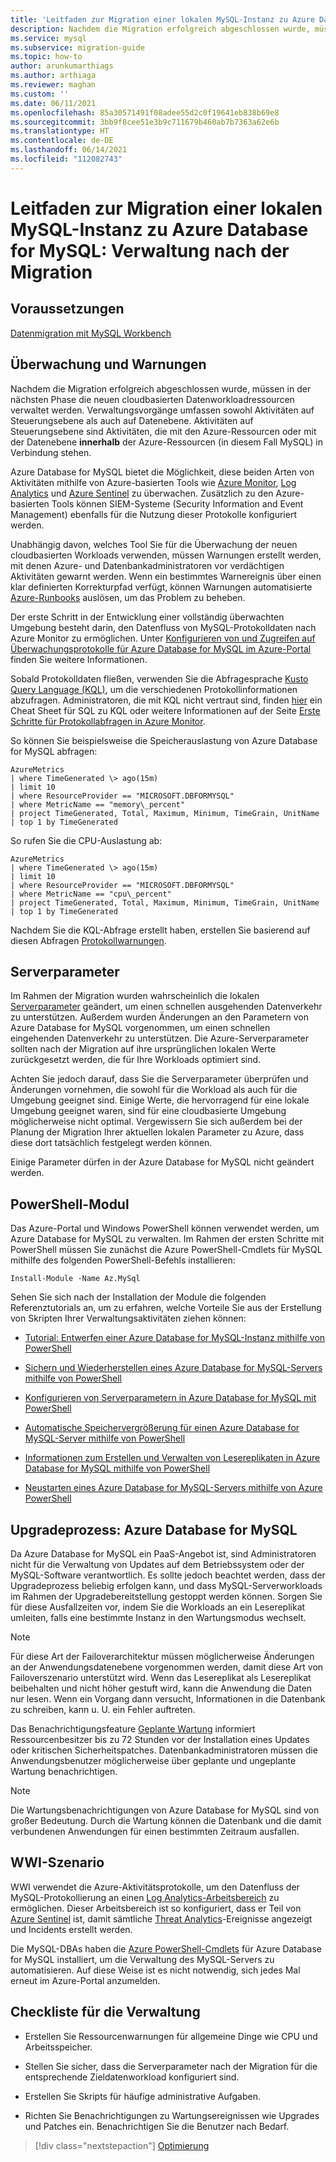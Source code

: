 ```yaml
---
title: 'Leitfaden zur Migration einer lokalen MySQL-Instanz zu Azure Database for MySQL: Verwaltung nach der Migration'
description: Nachdem die Migration erfolgreich abgeschlossen wurde, müssen in der nächsten Phase die neuen cloudbasierten Datenworkloadressourcen verwaltet werden.
ms.service: mysql
ms.subservice: migration-guide
ms.topic: how-to
author: arunkumarthiags
ms.author: arthiaga
ms.reviewer: maghan
ms.custom: ''
ms.date: 06/11/2021
ms.openlocfilehash: 85a30571491f08adee55d2c0f19641eb838b69e8
ms.sourcegitcommit: 3bb9f8cee51e3b9c711679b460ab7b7363a62e6b
ms.translationtype: HT
ms.contentlocale: de-DE
ms.lasthandoff: 06/14/2021
ms.locfileid: "112082743"
---
```

# <a name="mysql-on-premises-to-azure-database-for-mysql-migration-guide-post-migration-management"></a>Leitfaden zur Migration einer lokalen MySQL-Instanz zu Azure Database for MySQL: Verwaltung nach der Migration

## <a name="prerequisites"></a>Voraussetzungen

[Datenmigration mit MySQL Workbench](09-data-migration-with-mysql-workbench.md)

## <a name="monitoring-and-alerts"></a>Überwachung und Warnungen

Nachdem die Migration erfolgreich abgeschlossen wurde, müssen in der nächsten Phase die neuen cloudbasierten Datenworkloadressourcen verwaltet werden. Verwaltungsvorgänge umfassen sowohl Aktivitäten auf Steuerungsebene als auch auf Datenebene. Aktivitäten auf Steuerungsebene sind Aktivitäten, die mit den Azure-Ressourcen oder mit der Datenebene **innerhalb** der Azure-Ressourcen (in diesem Fall MySQL) in Verbindung stehen.

Azure Database for MySQL bietet die Möglichkeit, diese beiden Arten von Aktivitäten mithilfe von Azure-basierten Tools wie [Azure Monitor](../../../azure-monitor/overview.md), [Log Analytics](../../../azure-monitor/logs/design-logs-deployment.md) und [Azure Sentinel](../../../sentinel/overview.md) zu überwachen. Zusätzlich zu den Azure-basierten Tools können SIEM-Systeme (Security Information and Event Management) ebenfalls für die Nutzung dieser Protokolle konfiguriert werden.

Unabhängig davon, welches Tool Sie für die Überwachung der neuen cloudbasierten Workloads verwenden, müssen Warnungen erstellt werden, mit denen Azure- und Datenbankadministratoren vor verdächtigen Aktivitäten gewarnt werden. Wenn ein bestimmtes Warnereignis über einen klar definierten Korrekturpfad verfügt, können Warnungen automatisierte [Azure-Runbooks](/azure/automation/automation-quickstart-create-runbook) auslösen, um das Problem zu beheben.

Der erste Schritt in der Entwicklung einer vollständig überwachten Umgebung besteht darin, den Datenfluss von MySQL-Protokolldaten nach Azure Monitor zu ermöglichen. Unter [Konfigurieren von und Zugreifen auf Überwachungsprotokolle für Azure Database for MySQL im Azure-Portal](../../howto-configure-audit-logs-portal.md) finden Sie weitere Informationen.

Sobald Protokolldaten fließen, verwenden Sie die Abfragesprache [Kusto Query Language (KQL)](/azure/data-explorer/kusto/query/), um die verschiedenen Protokollinformationen abzufragen. Administratoren, die mit KQL nicht vertraut sind, finden [hier](/azure/data-explorer/kusto/query/sqlcheatsheet) ein Cheat Sheet für SQL zu KQL oder weitere Informationen auf der Seite [Erste Schritte für Protokollabfragen in Azure Monitor](../../../azure-monitor/logs/get-started-queries.md).

So können Sie beispielsweise die Speicherauslastung von Azure Database for MySQL abfragen:

```
AzureMetrics
| where TimeGenerated \> ago(15m)
| limit 10
| where ResourceProvider == "MICROSOFT.DBFORMYSQL"
| where MetricName == "memory\_percent"
| project TimeGenerated, Total, Maximum, Minimum, TimeGrain, UnitName 
| top 1 by TimeGenerated
```
So rufen Sie die CPU-Auslastung ab:

```
AzureMetrics
| where TimeGenerated \> ago(15m)
| limit 10
| where ResourceProvider == "MICROSOFT.DBFORMYSQL"
| where MetricName == "cpu\_percent"
| project TimeGenerated, Total, Maximum, Minimum, TimeGrain, UnitName 
| top 1 by TimeGenerated
```
Nachdem Sie die KQL-Abfrage erstellt haben, erstellen Sie basierend auf diesen Abfragen [Protokollwarnungen](/azure/azure-monitor/platform/alerts-unified-log).

## <a name="server-parameters"></a>Serverparameter

Im Rahmen der Migration wurden wahrscheinlich die lokalen [Serverparameter](/azure/mysql/concepts-server-parameters) geändert, um einen schnellen ausgehenden Datenverkehr zu unterstützen. Außerdem wurden Änderungen an den Parametern von Azure Database for MySQL vorgenommen, um einen schnellen eingehenden Datenverkehr zu unterstützen. Die Azure-Serverparameter sollten nach der Migration auf ihre ursprünglichen lokalen Werte zurückgesetzt werden, die für Ihre Workloads optimiert sind.

Achten Sie jedoch darauf, dass Sie die Serverparameter überprüfen und Änderungen vornehmen, die sowohl für die Workload als auch für die Umgebung geeignet sind. Einige Werte, die hervorragend für eine lokale Umgebung geeignet waren, sind für eine cloudbasierte Umgebung möglicherweise nicht optimal. Vergewissern Sie sich außerdem bei der Planung der Migration Ihrer aktuellen lokalen Parameter zu Azure, dass diese dort tatsächlich festgelegt werden können.

Einige Parameter dürfen in der Azure Database for MySQL nicht geändert werden.

## <a name="powershell-module"></a>PowerShell-Modul

Das Azure-Portal und Windows PowerShell können verwendet werden, um Azure Database for MySQL zu verwalten. Im Rahmen der ersten Schritte mit PowerShell müssen Sie zunächst die Azure PowerShell-Cmdlets für MySQL mithilfe des folgenden PowerShell-Befehls installieren:

`Install-Module -Name Az.MySql`

Sehen Sie sich nach der Installation der Module die folgenden Referenztutorials an, um zu erfahren, welche Vorteile Sie aus der Erstellung von Skripten Ihrer Verwaltungsaktivitäten ziehen können:

  - [Tutorial: Entwerfen einer Azure Database for MySQL-Instanz mithilfe von PowerShell](../../tutorial-design-database-using-powershell.md)

  - [Sichern und Wiederherstellen eines Azure Database for MySQL-Servers mithilfe von PowerShell](../../howto-restore-server-powershell.md)

  - [Konfigurieren von Serverparametern in Azure Database for MySQL mit PowerShell](../../howto-configure-server-parameters-using-powershell.md)

  - [Automatische Speichervergrößerung für einen Azure Database for MySQL-Server mithilfe von PowerShell](../../howto-auto-grow-storage-powershell.md)

  - [Informationen zum Erstellen und Verwalten von Lesereplikaten in Azure Database for MySQL mithilfe von PowerShell](../../howto-read-replicas-powershell.md)

  - [Neustarten eines Azure Database for MySQL-Servers mithilfe von Azure PowerShell](../../howto-restart-server-powershell.md)

## <a name="azure-database-for-mysql-upgrade-process"></a>Upgradeprozess: Azure Database for MySQL

Da Azure Database for MySQL ein PaaS-Angebot ist, sind Administratoren nicht für die Verwaltung von Updates auf dem Betriebssystem oder der MySQL-Software verantwortlich. Es sollte jedoch beachtet werden, dass der Upgradeprozess beliebig erfolgen kann, und dass MySQL-Serverworkloads im Rahmen der Upgradebereitstellung gestoppt werden können. Sorgen Sie für diese Ausfallzeiten vor, indem Sie die Workloads an ein Lesereplikat umleiten, falls eine bestimmte Instanz in den Wartungsmodus wechselt.

> [!NOTE]
> Für diese Art der Failoverarchitektur müssen möglicherweise Änderungen an der Anwendungsdatenebene vorgenommen werden, damit diese Art von Failoverszenario unterstützt wird. Wenn das Lesereplikat als Lesereplikat beibehalten und nicht höher gestuft wird, kann die Anwendung die Daten nur lesen. Wenn ein Vorgang dann versucht, Informationen in die Datenbank zu schreiben, kann u. U. ein Fehler auftreten.

Das Benachrichtigungsfeature [Geplante Wartung](/azure/mysql/concepts-monitoring#planned-maintenance-notification) informiert Ressourcenbesitzer bis zu 72 Stunden vor der Installation eines Updates oder kritischen Sicherheitspatches. Datenbankadministratoren müssen die Anwendungsbenutzer möglicherweise über geplante und ungeplante Wartung benachrichtigen.

> [!NOTE]
> Die Wartungsbenachrichtigungen von Azure Database for MySQL sind von großer Bedeutung. Durch die Wartung können die Datenbank und die damit verbundenen Anwendungen für einen bestimmten Zeitraum ausfallen.

## <a name="wwi-scenario"></a>WWI-Szenario

WWI verwendet die Azure-Aktivitätsprotokolle, um den Datenfluss der MySQL-Protokollierung an einen [Log Analytics-Arbeitsbereich](../../../azure-monitor/logs/design-logs-deployment.md) zu ermöglichen. Dieser Arbeitsbereich ist so konfiguriert, dass er Teil von [Azure Sentinel](../../../sentinel/index.yml) ist, damit sämtliche [Threat Analytics](/azure/mysql/concepts-data-access-and-security-threat-protection)-Ereignisse angezeigt und Incidents erstellt werden.

Die MySQL-DBAs haben die [Azure PowerShell-Cmdlets](/azure/mysql/quickstart-create-mysql-server-database-using-azure-powershell) für Azure Database for MySQL installiert, um die Verwaltung des MySQL-Servers zu automatisieren. Auf diese Weise ist es nicht notwendig, sich jedes Mal erneut im Azure-Portal anzumelden.

## <a name="management-checklist"></a>Checkliste für die Verwaltung

  - Erstellen Sie Ressourcenwarnungen für allgemeine Dinge wie CPU und Arbeitsspeicher.

  - Stellen Sie sicher, dass die Serverparameter nach der Migration für die entsprechende Zieldatenworkload konfiguriert sind.

  - Erstellen Sie Skripts für häufige administrative Aufgaben.

  - Richten Sie Benachrichtigungen zu Wartungsereignissen wie Upgrades und Patches ein. Benachrichtigen Sie die Benutzer nach Bedarf.  


> [!div class="nextstepaction"]
> [Optimierung](./11-optimization.md)